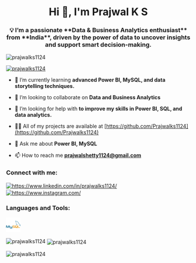 <h1 align="center">Hi 👋, I'm Prajwal K S</h1>
<h3 align="center">💡 I’m a passionate **Data & Business Analytics enthusiast** from **India**, driven by the power of data to uncover insights and support smart decision-making.</h3>

<p align="left"> <img src="https://komarev.com/ghpvc/?username=prajwalks1124&label=Profile%20views&color=0e75b6&style=flat" alt="prajwalks1124" /> </p>

<p align="left"> <a href="https://github.com/ryo-ma/github-profile-trophy"><img src="https://github-profile-trophy.vercel.app/?username=prajwalks1124" alt="prajwalks1124" /></a> </p>

- 🌱 I’m currently learning **advanced Power BI, MySQL, and data storytelling techniques.**

- 👯 I’m looking to collaborate on **Data and Business Analytics**

- 🤝 I’m looking for help with **to improve my skills in Power BI, SQL, and data analytics.**

- 👨‍💻 All of my projects are available at [https://github.com/Prajwalks1124](https://github.com/Prajwalks1124)

- 💬 Ask me about **Power BI, MySQL**

- 📫 How to reach me **prajwalshetty1124@gmail.com**

<h3 align="left">Connect with me:</h3>
<p align="left">
<a href="https://linkedin.com/in/https://www.linkedin.com/in/prajwalks1124/" target="blank"><img align="center" src="https://raw.githubusercontent.com/rahuldkjain/github-profile-readme-generator/master/src/images/icons/Social/linked-in-alt.svg" alt="https://www.linkedin.com/in/prajwalks1124/" height="30" width="40" /></a>
<a href="https://instagram.com/https://www.instagram.com/" target="blank"><img align="center" src="https://raw.githubusercontent.com/rahuldkjain/github-profile-readme-generator/master/src/images/icons/Social/instagram.svg" alt="https://www.instagram.com/" height="30" width="40" /></a>
</p>

<h3 align="left">Languages and Tools:</h3>
<p align="left"> <a href="https://www.mysql.com/" target="_blank" rel="noreferrer"> <img src="https://raw.githubusercontent.com/devicons/devicon/master/icons/mysql/mysql-original-wordmark.svg" alt="mysql" width="40" height="40"/> </a> </p>

<p><img align="left" src="https://github-readme-stats.vercel.app/api/top-langs?username=prajwalks1124&show_icons=true&locale=en&layout=compact" alt="prajwalks1124" /></p>

<p>&nbsp;<img align="center" src="https://github-readme-stats.vercel.app/api?username=prajwalks1124&show_icons=true&locale=en" alt="prajwalks1124" /></p>

<p><img align="center" src="https://github-readme-streak-stats.herokuapp.com/?user=prajwalks1124&" alt="prajwalks1124" /></p>
